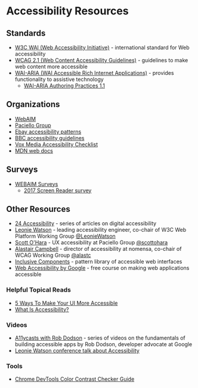 # Accessibility Resources

## Standards

  * [W3C WAI (Web Accessibility Initiative)](https://www.w3.org/WAI/) - international standard for Web accessibility
  * [WCAG 2.1 (Web Content Accessibility Guidelines)](https://www.w3.org/TR/WCAG21/) - guidelines to make web content more accessible
  * [WAI-ARIA (WAI Accessible Rich Internet Applications)](https://www.w3.org/TR/wai-aria/) - provides functionality to assistive technology
    * [WAI-ARIA Authoring Practices 1.1](https://www.w3.org/TR/wai-aria-practices-1.1/)

## Organizations

  * [WebAIM](https://webaim.org/)
  * [Paciello Group](https://developer.paciellogroup.com/resources/)
  * [Ebay accessibility patterns](https://ebay.gitbooks.io/mindpatterns/content/)
  * [BBC accessibility guidelines](http://www.bbc.co.uk/guidelines/futuremedia/accessibility/)
  * [Vox Media Accessibility Checklist](http://accessibility.voxmedia.com/)
  * [MDN web docs](https://developer.mozilla.org/en-US/docs/Learn/Accessibility)
  
## Surveys

  * [WEBAIM Surveys](https://webaim.org/projects/)
    * [2017 Screen Reader survey](https://webaim.org/projects/screenreadersurvey7/)

## Other Resources

  * [24 Accessibility](https://www.24a11y.com/) - series of articles on digital accessibility
  * [Leonie Watson](https://tink.uk/) - leading accessibility engineer, co-chair of W3C Web Platform Working Group [@LeonieWatson](https://twitter.com/LeonieWatson) 
  * [Scott O'Hara](https://www.scottohara.me/all-writings/) - UX accessibility at Paciello Group [@scottohara](https://twitter.com/scottohara)
  * [Alastair Campbell](https://alastairc.ac/blog/) - director of accessibility at nomensa, co-chair of WCAG Working Group [@alastc](https://twitter.com/alastc)
  * [Inclusive Components](https://inclusive-components.design/) - pattern library of accessible web interfaces
  * [Web Accessibility by Google](https://www.udacity.com/course/web-accessibility--ud891) - free course on making web applications accessible

### Helpful Topical Reads

  * [5 Ways To Make Your UI More Accessible](https://uxplanet.org/5-easy-ways-to-make-your-ui-more-accessible-34a10522ae99)
  * [What Is Accessibility?](https://developer.mozilla.org/en-US/docs/Learn/Accessibility/What_is_accessibility)

### Videos

  * [A11ycasts with Rob Dodson](https://www.youtube.com/playlist?list=PLNYkxOF6rcICWx0C9LVWWVqvHlYJyqw7g) - series of videos on the fundamentals of building accessible apps by Rob Dodson, developer advocate at Google
  * [Leonie Watson conference talk about Accessibility](https://www.youtube.com/watch?v=VxQT3aq0nzw&app=desktop)

### Tools

  * [Chrome DevTools Color Contrast Checker Guide](https://uxdesign.cc/chrome-devtools-accessible-colors-300ec462a63c)
